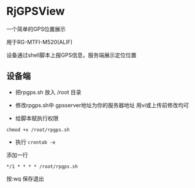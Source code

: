 # RjGPSView

一个简单的GPS位置展示

用于RG-MTFI-M520(ALIF)

设备通过shell脚本上报GPS信息，服务端展示定位位置


## 设备端
* 把rpgps.sh 放入 /root 目录

* 修改rpgps.sh中 gpsserver地址为你的服务器地址 用vi或上传前修改均可

* 给脚本赋执行权限

`chmod +x /root/rpgps.sh`


* 执行 ` crontab -e `

添加一行

` */1 * * * * /root/rpgps.sh `



按:wq 保存退出

 
